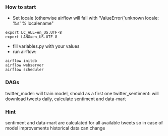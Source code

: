 ### How to start 

* Set locale (otherwise airflow will  fail with 'ValueError('unknown locale: %s' % localename" 
```
export LC_ALL=en_US.UTF-8
export LANG=en_US.UTF-8
```

* fill variables.py with your values
* run airflow:
```
airflow initdb           
airflow webserver      
airflow scheduler        
```

### DAGs
twitter_model: will train model, should as a first one
twitter_sentiment: will download tweets daily, calculate sentiment and data-mart

### Hint
sentiment and data-mart are calculated for all available tweets so in case of model improvements historical data can change  
